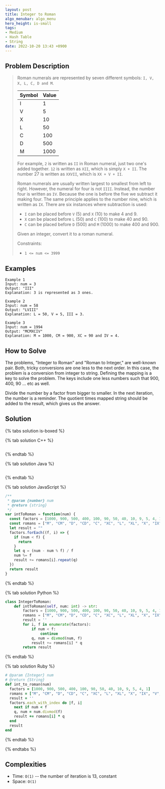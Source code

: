 ```yaml
---
layout: post
title: Integer to Roman
algo_menubar: algo_menu
hero_height: is-small
tags:
- Medium
- Hash Table
- String
date: 2022-10-20 13:43 +0900
---
```


## Problem Description
> Roman numerals are represented by seven different symbols: `I, V, X, L, C, D and M`.
> 
> | Symbol  |    Value   |
> |---------|------------|
> | I       |      1     |
> | V       |      5     |
> | X       |     10     |
> | L       |     50     |
> | C       |    100     |
> | D       |    500     |
> | M       |   1000     |
> 
> For example, `2` is written as `II` in Roman numeral, just two one's added together.
> `12` is written as `XII`, which is simply `X + II`. The number 27 is written as `XXVII`,
> which is `XX + V + II`.
>
> Roman numerals are usually written largest to smallest from left to right. However, the
> numeral for four is not `IIII`. Instead, the number four is written as `IV`. Because the
> one is before the five we subtract it making four. The same principle applies to the number
> nine, which is written as `IX`. There are six instances where subtraction is used:
> - `I` can be placed before `V` (5) and `X` (10) to make 4 and 9.
> - `X` can be placed before `L` (50) and `C` (100) to make 40 and 90.
> - `C` can be placed before `D` (500) and `M` (1000) to make 400 and 900.
>
> Given an integer, convert it to a roman numeral.
>
> Constraints:
> - `1 <= num <= 3999`


## Examples
```
Example 1
Input: num = 3
Output: "III"
Explanation: 3 is represented as 3 ones.
```

```
Example 2
Input: num = 58
Output: "LVIII"
Explanation: L = 50, V = 5, III = 3.
```

```
Example 3
Input: num = 1994
Output: "MCMXCIV"
Explanation: M = 1000, CM = 900, XC = 90 and IV = 4.
```

## How to Solve

The problems, "Integer to Roman" and "Roman to Integer," are well-known pair.
Both, tricky conversions are one less to the next order.
In this case, the problem is a conversion from integer to string.
Defining the mapping is a key to solve the problem.
The keys include one less numbers such that 900, 400, 90 ... etc as well.

Divide the number by a factor from bigger to smaller. In the next iteration, the number is a reminder.
The quotient times mapped string should be added to the result, which gives us the answer.

## Solution

{% tabs solution is-boxed %}

{% tab solution C++ %}
```cpp

```
{% endtab %}

{% tab solution Java %}
```java

```
{% endtab %}

{% tab solution JavaScript %}
```js
/**
 * @param {number} num
 * @return {string}
 */
var intToRoman = function(num) {
  const factors = [1000, 900, 500, 400, 100, 90, 50, 40, 10, 9, 5, 4, 1]
  const romans = ["M", "CM", "D", "CD", "C", "XC", "L", "XL", "X", "IX", "V", "IV", "I"]
  let result = ""
  factors.forEach((f, i) => {
    if (num < f) {
      return
    }
    let q = (num - num % f) / f
    num %= f
    result += romans[i].repeat(q)
  })
  return result
}
```
{% endtab %}

{% tab solution Python %}
```python
class IntegerToRoman:
    def intToRoman(self, num: int) -> str:
        factors = [1000, 900, 500, 400, 100, 90, 50, 40, 10, 9, 5, 4, 1]
        romans = ["M", "CM", "D", "CD", "C", "XC", "L", "XL", "X", "IX", "V", "IV", "I"]
        result = ''
        for i, f in enumerate(factors):
            if num < f:
                continue
            q, num = divmod(num, f)
            result += romans[i] * q
        return result
```
{% endtab %}

{% tab solution Ruby %}
```ruby
# @param {Integer} num
# @return {String}
def int_to_roman(num)
  factors = [1000, 900, 500, 400, 100, 90, 50, 40, 10, 9, 5, 4, 1]
  romans = ["M", "CM", "D", "CD", "C", "XC", "L", "XL", "X", "IX", "V", "IV", "I"]
  result = ''
  factors.each_with_index do |f, i|
    next if num < f
    q, num = num.divmod(f)
    result += romans[i] * q
  end
  result
end
```
{% endtab %}

{% endtabs %}


## Complexities
- Time: `O(1)` -- the number of iteration is 13, constant
- Space: `O(1)`
